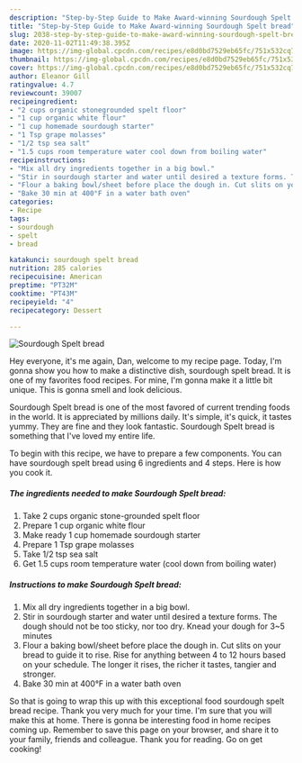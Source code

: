```yaml
---
description: "Step-by-Step Guide to Make Award-winning Sourdough Spelt bread"
title: "Step-by-Step Guide to Make Award-winning Sourdough Spelt bread"
slug: 2038-step-by-step-guide-to-make-award-winning-sourdough-spelt-bread
date: 2020-11-02T11:49:38.395Z
image: https://img-global.cpcdn.com/recipes/e8d0bd7529eb65fc/751x532cq70/sourdough-spelt-bread-recipe-main-photo.jpg
thumbnail: https://img-global.cpcdn.com/recipes/e8d0bd7529eb65fc/751x532cq70/sourdough-spelt-bread-recipe-main-photo.jpg
cover: https://img-global.cpcdn.com/recipes/e8d0bd7529eb65fc/751x532cq70/sourdough-spelt-bread-recipe-main-photo.jpg
author: Eleanor Gill
ratingvalue: 4.7
reviewcount: 39007
recipeingredient:
- "2 cups organic stonegrounded spelt floor"
- "1 cup organic white flour"
- "1 cup homemade sourdough starter"
- "1 Tsp grape molasses"
- "1/2 tsp sea salt"
- "1.5 cups room temperature water cool down from boiling water"
recipeinstructions:
- "Mix all dry ingredients together in a big bowl."
- "Stir in sourdough starter and water until desired a texture forms. The dough should not be too sticky, nor too dry. Knead your dough for 3~5 minutes"
- "Flour a baking bowl/sheet before place the dough in. Cut slits on your bread to guide it to rise. Rise for anything between 4 to 12 hours based on your schedule. The longer it rises, the richer it tastes, tangier and stronger."
- "Bake 30 min at 400°F in a water bath oven"
categories:
- Recipe
tags:
- sourdough
- spelt
- bread

katakunci: sourdough spelt bread 
nutrition: 285 calories
recipecuisine: American
preptime: "PT32M"
cooktime: "PT43M"
recipeyield: "4"
recipecategory: Dessert

---
```



![Sourdough Spelt bread](https://img-global.cpcdn.com/recipes/e8d0bd7529eb65fc/751x532cq70/sourdough-spelt-bread-recipe-main-photo.jpg)

Hey everyone, it's me again, Dan, welcome to my recipe page. Today, I'm gonna show you how to make a distinctive dish, sourdough spelt bread. It is one of my favorites food recipes. For mine, I'm gonna make it a little bit unique. This is gonna smell and look delicious.



Sourdough Spelt bread is one of the most favored of current trending foods in the world. It is appreciated by millions daily. It's simple, it's quick, it tastes yummy. They are fine and they look fantastic. Sourdough Spelt bread is something that I've loved my entire life.


To begin with this recipe, we have to prepare a few components. You can have sourdough spelt bread using 6 ingredients and 4 steps. Here is how you cook it.

<!--inarticleads1-->

##### The ingredients needed to make Sourdough Spelt bread:

1. Take 2 cups organic stone-grounded spelt floor
1. Prepare 1 cup organic white flour
1. Make ready 1 cup homemade sourdough starter
1. Prepare 1 Tsp grape molasses
1. Take 1/2 tsp sea salt
1. Get 1.5 cups room temperature water (cool down from boiling water)




<!--inarticleads2-->

##### Instructions to make Sourdough Spelt bread:

1. Mix all dry ingredients together in a big bowl.
1. Stir in sourdough starter and water until desired a texture forms. The dough should not be too sticky, nor too dry. Knead your dough for 3~5 minutes
1. Flour a baking bowl/sheet before place the dough in. Cut slits on your bread to guide it to rise. Rise for anything between 4 to 12 hours based on your schedule. The longer it rises, the richer it tastes, tangier and stronger.
1. Bake 30 min at 400°F in a water bath oven




So that is going to wrap this up with this exceptional food sourdough spelt bread recipe. Thank you very much for your time. I'm sure that you will make this at home. There is gonna be interesting food in home recipes coming up. Remember to save this page on your browser, and share it to your family, friends and colleague. Thank you for reading. Go on get cooking!
